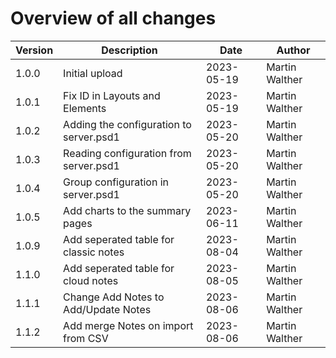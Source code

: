# Overview of all changes

Version | Description | Date | Author
-|-|-|-
1.0.0 | Initial upload | 2023-05-19 | Martin Walther
1.0.1 | Fix ID in Layouts and Elements | 2023-05-19 | Martin Walther
1.0.2 | Adding the configuration to server.psd1 | 2023-05-20 | Martin Walther
1.0.3 | Reading configuration from server.psd1 | 2023-05-20 | Martin Walther
1.0.4 | Group configuration in server.psd1 | 2023-05-20 | Martin Walther
1.0.5 | Add charts to the summary pages | 2023-06-11 | Martin Walther
1.0.9 | Add seperated table for classic notes | 2023-08-04 | Martin Walther
1.1.0 | Add seperated table for cloud notes | 2023-08-05 | Martin Walther
1.1.1 | Change Add Notes to Add/Update Notes | 2023-08-06 | Martin Walther
1.1.2 | Add merge Notes on import from CSV | 2023-08-06 | Martin Walther
